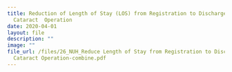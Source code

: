 ```yaml
---
title: Reduction of Length of Stay (LOS) from Registration to Discharge for
  Cataract  Operation
date: 2020-04-01
layout: file
description: ""
image: ""
file_url: /files/26_NUH_Reduce Length of Stay from Registration to Discharge for
  Cataract Operation-combine.pdf
---
```

